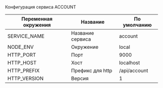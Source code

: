 Конфигурация сервиса ACCOUNT

| Переменная окружения      | Название               | По умолчанию           |
|---------------------------|------------------------|------------------------|
| SERVICE_NAME              | Название сервиса       | account                |
| NODE_ENV                  | Окружение              | local                  |
| HTTP_PORT                 | Порт                   | 9000                   |
| HTTP_HOST                 | Хост                   | localhost              |
| HTTP_PREFIX               | Префикс для http       | /api/account           |
| HTTP_VERSION              | Версия                 | 1                      |
